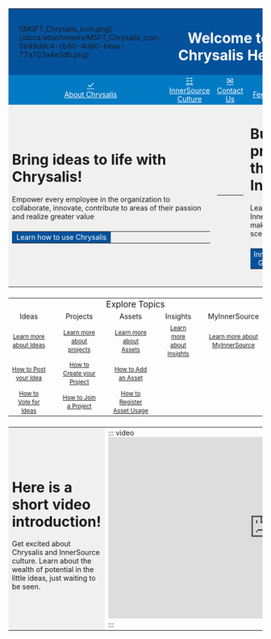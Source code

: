 <style>
    tbody {
        width: 100%;
        display: table !important;
    }
</style>
<table width="100%">
    <tr style="background-color:#05529c">
        <td style="border:0px"></td>
        <td style="border:0px">
            ![MSFT_Chrysalis_icon.png](/docs/attachments/MSFT_Chrysalis_icon-0b99ddc4-cb60-4d60-beaa-77a703a4e3db.png)
        </td>
        <td width="100%" style="color:#fff;border:0px" colspan="3">
            <h1 style="color:#fff;">
                <center>Welcome to Chrysalis Help </center>
            </h1>
        </td>
        <td style="border:0px"></td>
        <td style="border:0px"></td>
    </tr>
    <tr style="background-color:#037ac4;border:0px">
        <td width="2.5%" style="border:0px" />
        <td width="18%" style="border:0px">
            <a style="color:#fff" href="/About-Chrysalis/About-Chrysalis.md">
                <big>
                    <center>
                        &#10003;
                    </center>
                </big>
                <center>
                    About Chrysalis
                </center>
        </td>
        <td width="19%" style="border:0px">
            <a style="color:#fff" href="InnerSource-Guidance/Index.html">
                <big>
                    <center>
                        &#9783;
                    </center>
                </big>
                <center>
                    InnerSource Culture
                </center>
        </td>
        <td width="19%" style="border:0px">
            <a style="color:#fff" href="mailto:chrysalisinnersource@microsoft.com">
                <big>
                    <center>
                        &#9993;
                    </center>
                </big>
                <center>
                    Contact Us
                </center>
        </td>
        <td width="19%" style="border:0px">
            <a style="color:#fff"
                href="https://mcapsideas.powerappsportals.com/d365community/post/53bbfffd-c000-ec11-94f0-0022482234f3?g=none&c=e5bc5f29-c200-ec11-94f0-0022482234f3">
                <big>
                    <center>
                        &#10001;
                    </center>
                </big>
                <center>
                    Feedback
                </center>
        </td>
        <td width="19%" style="border:0px">
            <a style="color:#fff" href="/Roadmap.html">
                <big>
                    <center>
                        &#9736;
                    </center>
                </big>
                <center>
                    Chrysalis Roadmap
                </center>
        </td>
        <td width="2.5%" style="border:0px" />
    </tr>
    <tr>
        <td width="50%" style="background-color:#F0F0F0;border:1.5px white" colspan="3">
            <h1>Bring ideas to life with Chrysalis! </h1>
            <p>Empower every employee in the organization to collaborate, innovate, contribute to areas of their passion
                and realize greater value</p>
            <table width="100%">
                <tr>
                    <td width="50%" style="background-color:#05529c;color:#fff">
                        <a style="text-decoration:none;color:#fff" href="https://aka.ms/Using-Chrysalis?fullScreen=true">
                            <center>
                                Learn how to use Chrysalis
                            </center>
                        </a>
                    </td>
                    <td style="border:0px"></td>
                </tr>
            </table>
            <br>
        </td>
        <td style="background-color:#F0F0F0;border:1.5px white">
            <hr>
        </td>
        <td width="50%" style="background-color:#F0F0F0;border:1.5px white" colspan="3">
            <h1>Build any project through InnerSource! </h1>
            <p>Learn the basics of InnerSource and how to make it real in your project scenario.</p>
            <table width="100%">
                <tr>
                    <td width="50%" style="background-color:#05529c;color:#fff">
                        <a style="text-decoration:none;color:#fff"
                            href="https://aka.ms/InnerSource-Guidance?fullScreen=true">
                            <center>
                                InnerSource Guidance
                            </center>
                        </a>
                    </td>
                    <td style="border:0px"></td>
                </tr>
            </table>
            <br>
        </td>
    </tr>
</table>

<table width="100%">
    <tbody width="100%" style="display:table;">
        <tr>
            <td colspan="10" width="100%" style="border:0px">
                <big>
                    <center> Explore Topics </center>
                </big>
            </td>
        </tr>
        <tr>
            <td width="15.5%" style="border:1.5px white">
                <center>Ideas</center>
            </td>
            <td width="3.3%" style="border:1.5px white" />
            <td width="15.5%" style="border:1.5px white">
                <center>Projects</center>
            </td>
            <td width="3.3%" style="border:1.5px white" />
            <td width="15.5%" style="border:1.5px white">
                <center> Assets</center>
            </td>
            <td width="3.3%" style="border:1.5px white" />
            <td width="15.5%" style="border:1.5px white">
                <center> Insights</center>
            </td>
            <td width="3.3%" style="border:1.5px white" />
            <td width="15.5%" style="border:1.5px white">
                <center> MyInnerSource</center>
            </td>
        </tr>
        <tr>
            <td width="15.5%" style="border:0px">
                <center>
                    <small><a href="https://aka.ms/Chrysalis-Ideas?fullScreen=true"/>Learn more about Ideas
                    </small>
                </center>
            </td>
            <td width="3.3%" style="border:0px" />
            <td width="15.5%" style="border:0px">
                <center>
                    <small><a href="https://aka.ms/Chrysalis-Projects?fullScreen=true"/>Learn more about projects
                    </small>
                </center>
            </td>
            <td width="3.3%" style="border:0px" />
            <td width="15.5%" style="border:0px">
                <center>
                    <small><a href="https://aka.ms/Chrysalis-Assets?fullScreen=true">Learn more about Assets
                    </small>
                </center>
            </td>
            <td width="3.3%" style="border:0px" />
            <td width="15.5%" style="border:0px">
                <center>
                    <small><a href="https://aka.ms/Chrysalis-Insights?fullScreen=true">Learn more about Insights
                    </small>
                </center>
            </td>
		<td width="3.3%" style="border:0px"/>
            <td width="15.5%" style="border:0px">
                <center>
                    <small><a href="https://aka.ms/Chrysalis-My-InnerSource?fullScreen=true">Learn more about
                            MyInnerSource
                    </small>
                </center>
            </td>
        </tr>
        <tr>
            <td width="20.5%" style="border:0px">
                <center>
                    <small><a href="https://aka.ms/Post-Idea"/>How to Post your Idea
                    </small>
                </center>
                <td width="3.3%" style="border:0px" />
            <td width="20.5%" style="border:0px">
                <center>
                    <small><a href="https://aka.ms/Creating-Project-from-an-Idea"/>How to Create your Project
                    </small>
                </center>
                <td width="3.3%" style="border:0px" />
            <td width="20.5%" style="border:0px">
                <center>
                    <small><a href="https://aka.ms/Adding-an-Asset?fullScreen=true"/>How to Add an Asset
                    </small>
                </center>
            </td>
        </tr>
        <tr>
            <td width="20.5%" style="border:0px">
                <center>
                    <small><a href="https://aka.ms/Vote-an-idea?fullScreen=true"/>How to Vote for Ideas
                    </small>
                </center>
                <td width="3.3%" style="border:0px" />
            <td width="20.5%" style="border:0px">
                <center>
                    <small><a href="https://aka.ms/Join-a-Project?fullScreen=true"/>How to Join a Project
                    </small>
                </center>
            <td width="3.3%" style="border:0px">
            <td width="20.5%" style="border:0px">
                <center>
                    <small><a href="https://aka.ms/Register-Asset-Usage?fullScreen=true"/>How to Register Asset Usage
                    </small>
                </center>
        </tr>
    </tbody>
</table>
<table width="100%">
    <tr>
        <td style="background-color:#F0F0F0;border:1.5px white">
            <h1>Here is a short video introduction! </h1>
            <p>Get excited about Chrysalis and InnerSource culture. Learn about the wealth of potential in the little
                ideas, just waiting to be seen.</p>
        </td>
        <td>
            ::: video
            <iframe width="640" height="360"
                src="https://msit.microsoftstream.com/embed/video/4db40840-98dc-b561-93ea-f1ebf690bd02?autoplay=false&showinfo=true"
                allowfullscreen style="border:none;"></iframe>
            :::
        </td>
    </tr>
</table>